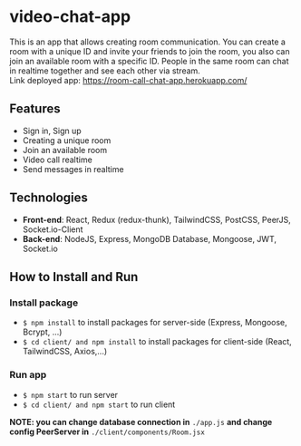 # video-chat-app
This is an app that allows creating room communication. You can create a room with a unique ID and invite your friends to join the room, you also can join an available room with a specific ID. People in the same room can chat in realtime together and see each other via stream. <br />
Link deployed app:  https://room-call-chat-app.herokuapp.com/

## Features
* Sign in, Sign up
* Creating a unique room
* Join an available room
* Video call realtime
* Send messages in realtime

## Technologies
* **Front-end**: React, Redux (redux-thunk), TailwindCSS, PostCSS, PeerJS, Socket.io-Client
* **Back-end**: NodeJS, Express, MongoDB Database, Mongoose, JWT, Socket.io

## How to Install and Run
### Install package
* ```$ npm install``` to install packages for server-side (Express, Mongoose, Bcrypt, ...)
* ```$ cd client/ and npm install``` to install packages for client-side (React, TailwindCSS, Axios,...)
### Run app
* ```$ npm start``` to run server
* ```$ cd client/ and npm start``` to run client

**NOTE: you can change database connection in** ```./app.js``` **and change config PeerServer in** ```./client/components/Room.jsx```
